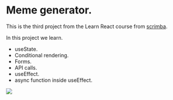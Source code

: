 # Meme generator.

This is the third project from the Learn React course from [scrimba](https://scrimba.com/learn/learnreact).

In this project we learn.

- useState.
- Conditional rendering.
- Forms.
- API calls.
- useEffect.
- async function inside useEffect.

![](https://scrimba.ams3.digitaloceanspaces.com/assets/emails/reactv2/projects/MemeGen.jpg)
